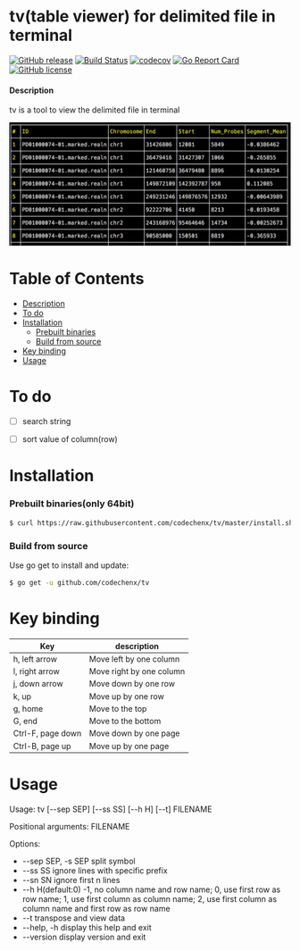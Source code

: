 # tv(table viewer) for delimited file in terminal
[![GitHub release](https://img.shields.io/github/release/codechenx/tv.svg)](http://GitHub.com/codechenx/tv/releases)
[![Build Status](https://travis-ci.org/codechenx/tv.svg?branch=master)](https://travis-ci.org/codechenx/tv)
[![codecov](https://codecov.io/gh/codechenx/tv/branch/master/graph/badge.svg)](https://codecov.io/gh/codechenx/tv)
[![Go Report Card](https://goreportcard.com/badge/github.com/codechenx/tv)](https://goreportcard.com/report/github.com/codechenx/tv)
[![GitHub license](https://img.shields.io/github/license/codechenx/tv.svg)](https://github.com/codechenx/tv/blob/master/LICENSE)

#### Description

tv is a tool to view the delimited file in terminal

 ![Screenshot](screenshots/example.png)


# Table of Contents

- [Description](#description)
- [To do](#to-do)
- [Installation](#installation)
  - [Prebuilt binaries](#prebuilt-binariesonly-64bit)
  - [Build from source](#build-from-source)
- [Key binding](#key-binding)
- [Usage](#usage)

# To do

- [ ] search string
- [ ] sort value of column(row)


# Installation

### Prebuilt binaries(only 64bit)

```bash
$ curl https://raw.githubusercontent.com/codechenx/tv/master/install.sh | bash
```

### Build from source

 Use go get to install and update:
```bash
$ go get -u github.com/codechenx/tv
```
# Key binding

  | Key               | description              |
  | ----------------- | ------------------------ |
  | h, left arrow     | Move left by one column  |
  | l, right arrow    | Move right by one column |
  | j, down arrow     | Move down by one row     |
  | k, up             | Move up by one row       |
  | g, home           | Move to the top          |
  | G, end            | Move to the bottom       |
  | Ctrl-F, page down | Move down by one page    |
  | Ctrl-B, page up   | Move up by one page      |

# Usage

Usage: tv [--sep SEP] [--ss SS] [--h H] [--t] FILENAME

Positional arguments:
  FILENAME

Options:
  - --sep SEP, -s SEP      split symbol
  - --ss SS                ignore lines with specific prefix
  - --sn SN                ignore first n lines
  - --h H(default:0)       -1, no column name and row name; 0, use first row as row name; 1, use first column as column name; 2, use first column as column name and first row as row name
  - --t                    transpose and view data
  - --help, -h             display this help and exit
  - --version              display version and exit